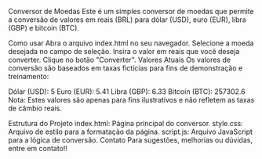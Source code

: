 Conversor de Moedas
Este é um simples conversor de moedas que permite a conversão de valores em reais (BRL) para dólar (USD), euro (EUR), libra (GBP) e bitcoin (BTC).

Como usar
Abra o arquivo index.html no seu navegador.
Selecione a moeda desejada no campo de seleção.
Insira o valor em reais que você deseja converter.
Clique no botão "Converter".
Valores Atuais
Os valores de conversão são baseados em taxas fictícias para fins de demonstração e treinamento:

Dólar (USD): 5
Euro (EUR): 5.41
Libra (GBP): 6.33
Bitcoin (BTC): 257302.6
Nota: Estes valores são apenas para fins ilustrativos e não refletem as taxas de câmbio reais.

Estrutura do Projeto
index.html: Página principal do conversor.
style.css: Arquivo de estilo para a formatação da página.
script.js: Arquivo JavaScript para a lógica de conversão.
Contato
Para sugestões, melhorias ou dúvidas, entre em contato!!
